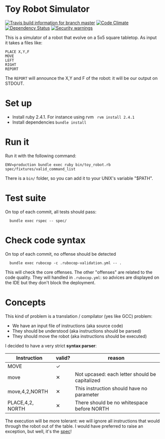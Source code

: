 # Toy Robot Simulator
[![Travis build information for branch master](https://api.travis-ci.org/gobert/toy_robot.svg?branch=master)](https://travis-ci.org/gobert/toy_robot)
[![Code Climate](https://codeclimate.com/github/gobert/toy_robot/badges/gpa.svg)](https://codeclimate.com/github/gobert/toy_robot)
[![Dependency Status](https://gemnasium.com/gobert/toy_robot.svg)](https://gemnasium.com/gobert/toy_robot)
[![Security warnings](https://hakiri.io/github/gobert/toy_robot/master.svg)](https://hakiri.io/projects/b8d0f5e3ca8785)

This is a simulator of a robot that evolve on a 5x5 square tabletop. As input it takes a files like:

```
PLACE X,Y,F
MOVE
LEFT
RIGHT
REPORT
```
The ```REPORT``` will announce the X,Y and F of the robot: it will be our output on STDOUT.

# Set up
* Install ruby 2.4.1. For instance using rvm ``` rvm install 2.4.1```
* Install dependencies ```bundle install```

# Run it
Run it with the following command:
```
ENV=production bundle exec ruby bin/toy_robot.rb spec/fixtures/valid_command_list
```
There is a ```bin/``` folder, so you can add it to your UNIX's variable "$PATH".

# Test suite
On top of each commit, all tests should pass:
```
  bundle exec rspec -- spec/
```
# Check code syntax
On top of each commit, no offense should be detected
```
  bundle exec rubocop -c .rubocop-validation.yml -- .
```
This will check the core offenses. The other "offenses" are related to the code quality. They will handled in ```.rubocop.yml```: so advices are displayed on the IDE but they don't block the deployment.

# Concepts
This kind of problem is a translation / compilator (yes like GCC) problem:
* We have an input file of instructions (aka source code)
* They should be understood (aka instructions should be parsed)
* They should move the robot (aka instructions should be executed)

I decided to have a very strict **syntax parser**:

| Instruction    | valid? | reason                                         |
|----------------|--------|------------------------------------------------|
| MOVE           | ✓      |                                                |
| move           | ✕      | Not upcased: each letter should be capitalized |
| move,4,2,NORTH | ✕      | This instruction should have no parameter      |
| PLACE,4,2, NORTH | ✕      | There should be no whitespace before NORTH      |

The execution will be more tolerant: we will ignore all instructions that would through the robot out of the table. I would have preferred to raise an exception, but well, it's the [spec](SPEC.md)!
